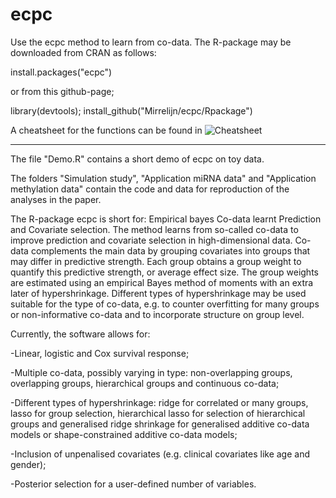 # ecpc
Use the ecpc method to learn from co-data.
The R-package may be downloaded from CRAN as follows:

install.packages("ecpc")

or from this github-page;

library(devtools); install_github("Mirrelijn/ecpc/Rpackage")

A cheatsheet for the functions can be found in
![Cheatsheet]("Cheatsheet_ecpc.png")

-------

The file "Demo.R" contains a short demo of ecpc on toy data.

The folders "Simulation study", "Application miRNA data" and "Application methylation data" contain the code and data for reproduction of the analyses in the paper.

The R-package ecpc is short for: Empirical bayes Co-data learnt Prediction and Covariate selection. 
The method learns from so-called co-data to improve prediction and covariate selection in high-dimensional data. Co-data complements the main data by grouping covariates into groups that may differ in predictive strength. Each group obtains a group weight to quantify this predictive strength, or average effect size. The group weights are estimated using an empirical Bayes method of moments with an extra later of hypershrinkage. Different types of hypershrinkage may be used suitable for the type of co-data, e.g. to counter overfitting for many groups or non-informative co-data and to incorporate structure on group level.

Currently, the software allows for:

-Linear, logistic and Cox survival response;

-Multiple co-data, possibly varying in type: non-overlapping groups, overlapping groups, hierarchical groups and continuous co-data;

-Different types of hypershrinkage: ridge for correlated or many groups, lasso for group selection, hierarchical lasso for selection of hierarchical groups and generalised ridge shrinkage for generalised additive co-data models or shape-constrained additive co-data models;

-Inclusion of unpenalised covariates (e.g. clinical covariates like age and gender);

-Posterior selection for a user-defined number of variables.
